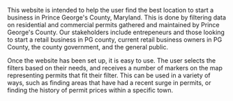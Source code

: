 This website is intended to help the user find the best location
to start a business in Prince George's County, Maryland. This is
done by filtering data on residential and commercial permits
gathered and maintained by Prince George's County. Our stakeholders
include entrepeneurs and those looking to start a retail business
in PG county, current retail business owners in PG County, the
county government, and the general public.

Once the website has been set up, it is easy to use. The user selects
the filters based on their needs, and receives a number of markers on
the map representing permits that fit their filter. This can be used
in a variety of ways, such as finding areas that have had a recent
surge in permits, or finding the history of permit prices within a
specific town.